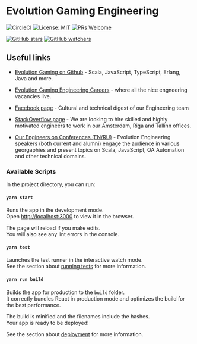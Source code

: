 # Evolution Gaming Engineering

[![CircleCI](https://circleci.com/gh/evolution-gaming/evoneering/tree/master.svg?style=svg)](https://circleci.com/gh/evolution-gaming/evoneering/tree/master)
[![License: MIT](https://img.shields.io/badge/License-MIT-yellow.svg)](https://opensource.org/licenses/MIT)
[![PRs Welcome](https://img.shields.io/badge/PRs-welcome-brightgreen.svg?style=flat-square)](http://makeapullrequest.com)

[![GitHub stars](https://img.shields.io/github/stars/evolution-gaming/evoneering.svg?style=social)](https://github.com/evolution-gaming/evoneering/stargazers)
[![GitHub watchers](https://img.shields.io/github/watchers/evolution-gaming/evoneering.svg?style=social)](https://github.com/evolution-gaming/evoneering/watchers)

## Useful links

- [Evolution Gaming on Github](https://github.com/evolution-gaming) - Scala, JavaScript, TypeScript, Erlang, Java and more.

- [Evolution Gaming Engineering Careers](https://www.evolutiongamingcareers.com/engineering-positions/) - where all the nice engneering vacancies live.

- [Facebook page](https://www.facebook.com/evoneering/) - Cultural and technical digest of our Engineering team

- [StackOverflow page](https://stackoverflow.com/jobs/companies/evolution-gaming) - We are looking to hire skilled and highly motivated engineers to work in our Amsterdam, Riga and Tallinn offices.

- [Our Engineers on Conferences (EN/RU)](https://www.youtube.com/playlist?list=PLSZSH9SHd-WD8SVS2TBI9UaHpFypkipXy) - Evolution Engineering speakers (both current and alumni) engage the audience in various georgaphies and present topics on Scala, JavaScript, QA Automation and other technical domains.


### Available Scripts

In the project directory, you can run:

#### `yarn start`

Runs the app in the development mode.<br>
Open [http://localhost:3000](http://localhost:3000) to view it in the browser.

The page will reload if you make edits.<br>
You will also see any lint errors in the console.

#### `yarn test`

Launches the test runner in the interactive watch mode.<br>
See the section about [running tests](https://facebook.github.io/create-react-app/docs/running-tests) for more information.

#### `yarn run build`

Builds the app for production to the `build` folder.<br>
It correctly bundles React in production mode and optimizes the build for the best performance.

The build is minified and the filenames include the hashes.<br>
Your app is ready to be deployed!

See the section about [deployment](https://facebook.github.io/create-react-app/docs/deployment) for more information.
